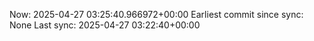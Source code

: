 Now: 2025-04-27 03:25:40.966972+00:00 Earliest commit since sync: None Last sync: 2025-04-27 03:22:40+00:00
